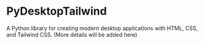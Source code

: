 # PyDesktopTailwind

A Python library for creating modern desktop applications with HTML, CSS, and Tailwind CSS.
(More details will be added here)
